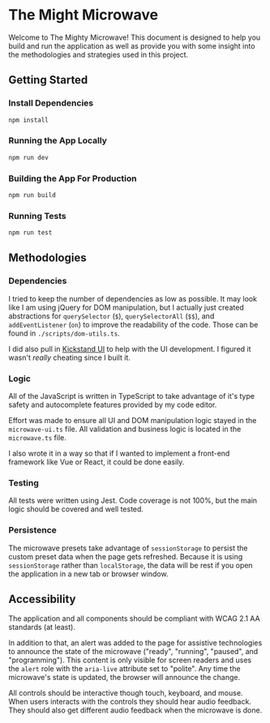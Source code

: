 # The Might Microwave

Welcome to The Mighty Microwave! This document is designed to help you build and run the application as well as provide you with some insight into the methodologies and strategies used in this project.

## Getting Started

### Install Dependencies

```bash
npm install
```

### Running the App Locally

```bash
npm run dev
```

### Building the App For Production

```bash
npm run build
```

### Running Tests

```bash
npm run test
```

## Methodologies

### Dependencies

I tried to keep the number of dependencies as low as possible. It may look like I am using jQuery for DOM manipulation, but I actually just created abstractions for `querySelector` (`$`), `querySelectorAll` (`$$`), and `addEventListener` (`on`) to improve the readability of the code. Those can be found in `./scripts/dom-utils.ts`.

I did also pull in [Kickstand UI](https://kickstand-ui.com/) to help with the UI development. I figured it wasn't _really_ cheating since I built it.

### Logic

All of the JavaScript is written in TypeScript to take advantage of it's type safety and autocomplete features provided by my code editor.

Effort was made to ensure all UI and DOM manipulation logic stayed in the `microwave-ui.ts` file. All validation and business logic is located in the `microwave.ts` file.

I also wrote it in a way so that if I wanted to implement a front-end framework like Vue or React, it could be done easily.

### Testing

All tests were written using Jest. Code coverage is not 100%, but the main logic should be covered and well tested.

### Persistence

The microwave presets take advantage of `sessionStorage` to persist the custom preset data when the page gets refreshed. Because it is using `sessionStorage` rather than `localStorage`, the data will be rest if you open the application in a new tab or browser window.

## Accessibility

The application and all components should be compliant with WCAG 2.1 AA standards (at least).

In addition to that, an alert was added to the page for assistive technologies to announce the state of the microwave ("ready", "running", "paused", and "programming"). This content is only visible for screen readers and uses the `alert` role with the `aria-live` attribute set to "polite". Any time the microwave's state is updated, the browser will announce the change.

All controls should be interactive though touch, keyboard, and mouse. When users interacts with the controls they should hear audio feedback. They should also get different audio feedback when the microwave is done.
